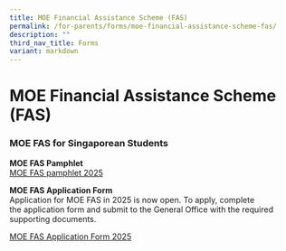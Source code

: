 ```yaml
---
title: MOE Financial Assistance Scheme (FAS)
permalink: /for-parents/forms/moe-financial-assistance-scheme-fas/
description: ""
third_nav_title: Forms
variant: markdown
---
```

# **MOE Financial Assistance Scheme (FAS)**

### MOE FAS for Singaporean Students

**MOE FAS Pamphlet**    
[MOE FAS pamphlet 2025](/files/FAS/MOE_FAS_pamphlet_2025.pdf)


**MOE FAS Application Form**  
Application for MOE FAS in 2025 is now open. To apply, complete the application form and submit to the General Office with the required supporting documents.    

[MOE FAS Application Form 2025](/files/FAS/MOE_FAS_Application_Form_2025.pdf)
